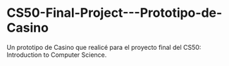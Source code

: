 # CS50-Final-Project---Prototipo-de-Casino
Un prototipo de Casino que realicé para el proyecto final del CS50: Introduction to Computer Science.

